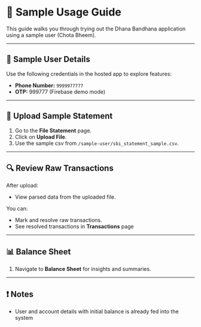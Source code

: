 # 🧪 Sample Usage Guide

This guide walks you through trying out the Dhana Bandhana application using a sample user (Chota Bheem).

---

## 👤 Sample User Details

Use the following credentials in the hosted app to explore features:

- **Phone Number:** `9999977777`  
- **OTP:** 999777 (Firebase demo mode)

---

## 📂 Upload Sample Statement

1. Go to the **File Statement** page.
2. Click on **Upload File**.
3. Use the sample csv from `/sample-user/sbi_statement_sample.csv`.

---

## 🔍 Review Raw Transactions

After upload:
- View parsed data from the uploaded file.

You can:
- Mark and resolve raw transactions.
- See resolved transactions in **Transactions** page

---

## 📊 Balance Sheet

1. Navigate to **Balance Sheet** for insights and summaries.

---

## ❗ Notes

- User and account details with initial balance is already fed into the system
